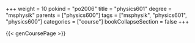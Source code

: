 +++
weight = 10
pokind = "po2006"
title = "physics601"
degree = "msphysik"
parents = ["physics600"]
tags = ["msphysik", "physics601", "physics600"]
categories = ["course"]
bookCollapseSection = false
+++

{{< genCoursePage >}}

